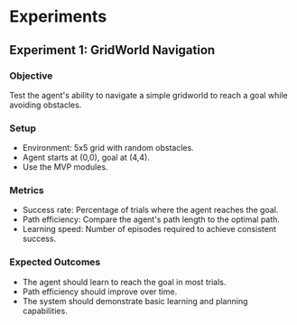 # Experiments

## Experiment 1: GridWorld Navigation

### Objective

Test the agent's ability to navigate a simple gridworld to reach a goal while avoiding obstacles.

### Setup

- Environment: 5x5 grid with random obstacles.
- Agent starts at (0,0), goal at (4,4).
- Use the MVP modules.

### Metrics

- Success rate: Percentage of trials where the agent reaches the goal.
- Path efficiency: Compare the agent's path length to the optimal path.
- Learning speed: Number of episodes required to achieve consistent success.

### Expected Outcomes

- The agent should learn to reach the goal in most trials.
- Path efficiency should improve over time.
- The system should demonstrate basic learning and planning capabilities.